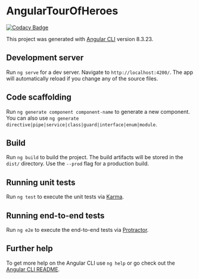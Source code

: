 # AngularTourOfHeroes

[![Codacy Badge](https://api.codacy.com/project/badge/Grade/297a01685aba4ecb9b685aecdf5e6dc4)](https://app.codacy.com/manual/kamil.zasada/angular-tour-of-heroes?utm_source=github.com&utm_medium=referral&utm_content=kamilzasada/angular-tour-of-heroes&utm_campaign=Badge_Grade_Dashboard)

This project was generated with [Angular CLI](https://github.com/angular/angular-cli) version 8.3.23.

## Development server

Run `ng serve` for a dev server. Navigate to `http://localhost:4200/`. The app will automatically reload if you change any of the source files.

## Code scaffolding

Run `ng generate component component-name` to generate a new component. You can also use `ng generate directive|pipe|service|class|guard|interface|enum|module`.

## Build

Run `ng build` to build the project. The build artifacts will be stored in the `dist/` directory. Use the `--prod` flag for a production build.

## Running unit tests

Run `ng test` to execute the unit tests via [Karma](https://karma-runner.github.io).

## Running end-to-end tests

Run `ng e2e` to execute the end-to-end tests via [Protractor](http://www.protractortest.org/).

## Further help

To get more help on the Angular CLI use `ng help` or go check out the [Angular CLI README](https://github.com/angular/angular-cli/blob/master/README.md).
